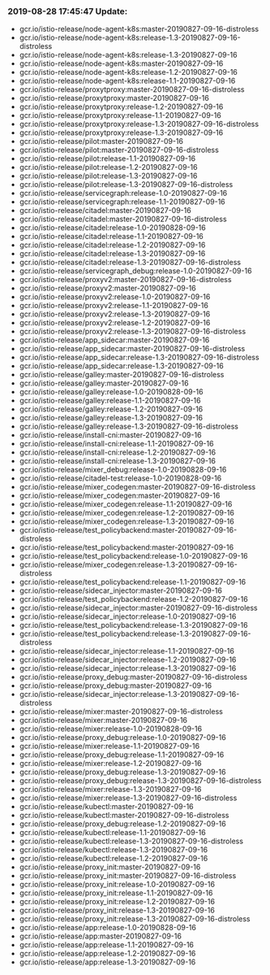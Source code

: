 ### 2019-08-28 17:45:47 Update:

- gcr.io/istio-release/node-agent-k8s:master-20190827-09-16-distroless
- gcr.io/istio-release/node-agent-k8s:release-1.3-20190827-09-16-distroless
- gcr.io/istio-release/node-agent-k8s:release-1.3-20190827-09-16
- gcr.io/istio-release/node-agent-k8s:master-20190827-09-16
- gcr.io/istio-release/node-agent-k8s:release-1.2-20190827-09-16
- gcr.io/istio-release/node-agent-k8s:release-1.1-20190827-09-16
- gcr.io/istio-release/proxytproxy:master-20190827-09-16-distroless
- gcr.io/istio-release/proxytproxy:master-20190827-09-16
- gcr.io/istio-release/proxytproxy:release-1.2-20190827-09-16
- gcr.io/istio-release/proxytproxy:release-1.1-20190827-09-16
- gcr.io/istio-release/proxytproxy:release-1.3-20190827-09-16-distroless
- gcr.io/istio-release/proxytproxy:release-1.3-20190827-09-16
- gcr.io/istio-release/pilot:master-20190827-09-16
- gcr.io/istio-release/pilot:master-20190827-09-16-distroless
- gcr.io/istio-release/pilot:release-1.1-20190827-09-16
- gcr.io/istio-release/pilot:release-1.2-20190827-09-16
- gcr.io/istio-release/pilot:release-1.3-20190827-09-16
- gcr.io/istio-release/pilot:release-1.3-20190827-09-16-distroless
- gcr.io/istio-release/servicegraph:release-1.0-20190827-09-16
- gcr.io/istio-release/servicegraph:release-1.1-20190827-09-16
- gcr.io/istio-release/citadel:master-20190827-09-16
- gcr.io/istio-release/citadel:master-20190827-09-16-distroless
- gcr.io/istio-release/citadel:release-1.0-20190828-09-16
- gcr.io/istio-release/citadel:release-1.1-20190827-09-16
- gcr.io/istio-release/citadel:release-1.2-20190827-09-16
- gcr.io/istio-release/citadel:release-1.3-20190827-09-16
- gcr.io/istio-release/citadel:release-1.3-20190827-09-16-distroless
- gcr.io/istio-release/servicegraph_debug:release-1.0-20190827-09-16
- gcr.io/istio-release/proxyv2:master-20190827-09-16-distroless
- gcr.io/istio-release/proxyv2:master-20190827-09-16
- gcr.io/istio-release/proxyv2:release-1.0-20190827-09-16
- gcr.io/istio-release/proxyv2:release-1.1-20190827-09-16
- gcr.io/istio-release/proxyv2:release-1.3-20190827-09-16
- gcr.io/istio-release/proxyv2:release-1.2-20190827-09-16
- gcr.io/istio-release/proxyv2:release-1.3-20190827-09-16-distroless
- gcr.io/istio-release/app_sidecar:master-20190827-09-16
- gcr.io/istio-release/app_sidecar:master-20190827-09-16-distroless
- gcr.io/istio-release/app_sidecar:release-1.3-20190827-09-16-distroless
- gcr.io/istio-release/app_sidecar:release-1.3-20190827-09-16
- gcr.io/istio-release/galley:master-20190827-09-16-distroless
- gcr.io/istio-release/galley:master-20190827-09-16
- gcr.io/istio-release/galley:release-1.0-20190828-09-16
- gcr.io/istio-release/galley:release-1.1-20190827-09-16
- gcr.io/istio-release/galley:release-1.2-20190827-09-16
- gcr.io/istio-release/galley:release-1.3-20190827-09-16
- gcr.io/istio-release/galley:release-1.3-20190827-09-16-distroless
- gcr.io/istio-release/install-cni:master-20190827-09-16
- gcr.io/istio-release/install-cni:release-1.1-20190827-09-16
- gcr.io/istio-release/install-cni:release-1.2-20190827-09-16
- gcr.io/istio-release/install-cni:release-1.3-20190827-09-16
- gcr.io/istio-release/mixer_debug:release-1.0-20190828-09-16
- gcr.io/istio-release/citadel-test:release-1.0-20190828-09-16
- gcr.io/istio-release/mixer_codegen:master-20190827-09-16-distroless
- gcr.io/istio-release/mixer_codegen:master-20190827-09-16
- gcr.io/istio-release/mixer_codegen:release-1.1-20190827-09-16
- gcr.io/istio-release/mixer_codegen:release-1.2-20190827-09-16
- gcr.io/istio-release/mixer_codegen:release-1.3-20190827-09-16
- gcr.io/istio-release/test_policybackend:master-20190827-09-16-distroless
- gcr.io/istio-release/test_policybackend:master-20190827-09-16
- gcr.io/istio-release/test_policybackend:release-1.0-20190827-09-16
- gcr.io/istio-release/mixer_codegen:release-1.3-20190827-09-16-distroless
- gcr.io/istio-release/test_policybackend:release-1.1-20190827-09-16
- gcr.io/istio-release/sidecar_injector:master-20190827-09-16
- gcr.io/istio-release/test_policybackend:release-1.2-20190827-09-16
- gcr.io/istio-release/sidecar_injector:master-20190827-09-16-distroless
- gcr.io/istio-release/sidecar_injector:release-1.0-20190827-09-16
- gcr.io/istio-release/test_policybackend:release-1.3-20190827-09-16
- gcr.io/istio-release/test_policybackend:release-1.3-20190827-09-16-distroless
- gcr.io/istio-release/sidecar_injector:release-1.1-20190827-09-16
- gcr.io/istio-release/sidecar_injector:release-1.2-20190827-09-16
- gcr.io/istio-release/sidecar_injector:release-1.3-20190827-09-16
- gcr.io/istio-release/proxy_debug:master-20190827-09-16-distroless
- gcr.io/istio-release/proxy_debug:master-20190827-09-16
- gcr.io/istio-release/sidecar_injector:release-1.3-20190827-09-16-distroless
- gcr.io/istio-release/mixer:master-20190827-09-16-distroless
- gcr.io/istio-release/mixer:master-20190827-09-16
- gcr.io/istio-release/mixer:release-1.0-20190828-09-16
- gcr.io/istio-release/proxy_debug:release-1.0-20190827-09-16
- gcr.io/istio-release/mixer:release-1.1-20190827-09-16
- gcr.io/istio-release/proxy_debug:release-1.1-20190827-09-16
- gcr.io/istio-release/mixer:release-1.2-20190827-09-16
- gcr.io/istio-release/proxy_debug:release-1.3-20190827-09-16
- gcr.io/istio-release/proxy_debug:release-1.3-20190827-09-16-distroless
- gcr.io/istio-release/mixer:release-1.3-20190827-09-16
- gcr.io/istio-release/mixer:release-1.3-20190827-09-16-distroless
- gcr.io/istio-release/kubectl:master-20190827-09-16
- gcr.io/istio-release/kubectl:master-20190827-09-16-distroless
- gcr.io/istio-release/proxy_debug:release-1.2-20190827-09-16
- gcr.io/istio-release/kubectl:release-1.1-20190827-09-16
- gcr.io/istio-release/kubectl:release-1.3-20190827-09-16-distroless
- gcr.io/istio-release/kubectl:release-1.3-20190827-09-16
- gcr.io/istio-release/kubectl:release-1.2-20190827-09-16
- gcr.io/istio-release/proxy_init:master-20190827-09-16
- gcr.io/istio-release/proxy_init:master-20190827-09-16-distroless
- gcr.io/istio-release/proxy_init:release-1.0-20190827-09-16
- gcr.io/istio-release/proxy_init:release-1.1-20190827-09-16
- gcr.io/istio-release/proxy_init:release-1.2-20190827-09-16
- gcr.io/istio-release/proxy_init:release-1.3-20190827-09-16
- gcr.io/istio-release/proxy_init:release-1.3-20190827-09-16-distroless
- gcr.io/istio-release/app:release-1.0-20190828-09-16
- gcr.io/istio-release/app:master-20190827-09-16
- gcr.io/istio-release/app:release-1.1-20190827-09-16
- gcr.io/istio-release/app:release-1.2-20190827-09-16
- gcr.io/istio-release/app:release-1.3-20190827-09-16
